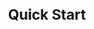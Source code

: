 ---
title: Quick Start
excerpt: Update your docs automatically with `rdme`, ReadMe's official CLI and GitHub Action!
category: 642a760dfaef8902246a1725
---